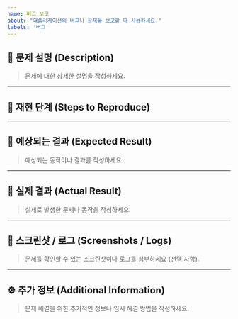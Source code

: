 ```yaml
---
name: 버그 보고
about: "애플리케이션의 버그나 문제를 보고할 때 사용하세요."
labels: '버그'
---
```


## 📝 문제 설명 (Description)
> 문제에 대한 상세한 설명을 작성하세요.
---

## 🔄 재현 단계 (Steps to Reproduce)

---

## 🚀 예상되는 결과 (Expected Result)
> 예상되는 동작이나 결과를 작성하세요.

---

## 🛑 실제 결과 (Actual Result)
> 실제로 발생한 문제나 동작을 작성하세요.

---

## 📸 스크린샷 / 로그 (Screenshots / Logs)
> 문제를 확인할 수 있는 스크린샷이나 로그를 첨부하세요 (선택 사항).

---

## ⚙️ 추가 정보 (Additional Information)
> 문제 해결을 위한 추가적인 정보나 임시 해결 방법을 작성하세요.
